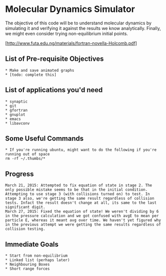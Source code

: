 Molecular Dynamics Simulator
==

The objective of this code will be to understand molecular dynamics by simulating it and verifying it against the results we know analytically. Finally, we might even consider trying non-equilibrium initial points.

[http://www.futa.edu.ng/materials/fortran-novella-Holcomb.pdf]

List of Pre-requisite Objectives
--
	* Make and save animated graphs
	* [todo: complete this]

List of applications you'd need
--
	* synaptic
	* git
	* gfortran
	* gnuplot
	* emacs
	* libavconv

Some Useful Commands
--
	* If you're running ubuntu, might want to do the following if you're running out of space	
	rm -rf ~/.thumbs/*

Progress
--
	March 21, 2015: Attempted to fix equation of state in stage 2. The only possible mistake seems to be that in the initial condition. Attempting to use stage 3 (with collisions turned on) to test. In stage 3 also, we're getting the same result regardless of collision tests. Infact the result doesn't change at all, its same to the last significant digit.
	March 27, 2015: Fixed the equation of state! We weren't dividing by 6 in the pressure calculation and we got confused with avgE to mean per particle E, whereas it meant avg over time. We haven't yet figured why in the previous attempt we were getting the same results regardless of collision testing.

Immediate Goals
--
	* Start from non-equilibrium
	* Linked list (perhaps later)
	* Neighbouring Boxes
	* Short range forces